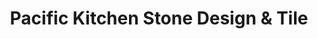 ---
title: "Pacific Kitchen Stone Design & Tile"
url: /colonie/pacific-kitchen-stone-design-and-tile/
shop: kitchen
---